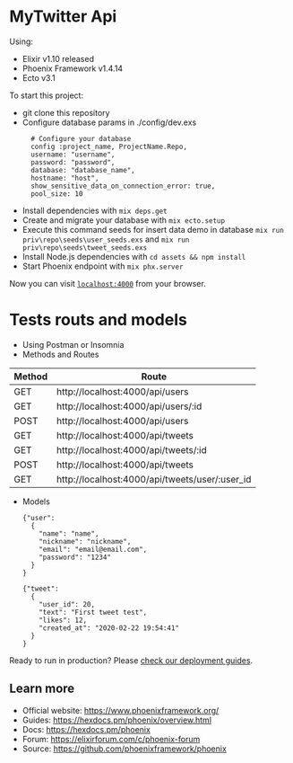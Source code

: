 # MyTwitter Api

Using:

  * Elixir v1.10 released
  * Phoenix Framework v1.4.14
  * Ecto v3.1

To start this project:

  * git clone this repository
  * Configure database params in ./config/dev.exs
    ```
      # Configure your database
      config :project_name, ProjectName.Repo,
      username: "username",
      password: "password",
      database: "database_name",
      hostname: "host",
      show_sensitive_data_on_connection_error: true,
      pool_size: 10
    ``` 
  * Install dependencies with `mix deps.get`
  * Create and migrate your database with `mix ecto.setup`
  * Execute this command seeds for insert data demo in database `mix run priv\repo\seeds\user_seeds.exs` and `mix run priv\repo\seeds\tweet_seeds.exs`
  * Install Node.js dependencies with `cd assets && npm install`
  * Start Phoenix endpoint with `mix phx.server`

Now you can visit [`localhost:4000`](http://localhost:4000) from your browser.

# Tests routs and models
  * Using Postman or Insomnia
  * Methods and Routes
  <table>
  <thead>
    <th>Method</th>
    <th>Route</th>
  </thead>
  <tbody>
    <tr>
      <td>GET</td>
    <td>http://localhost:4000/api/users</td>
    </tr>
    <tr>
      <td>GET</td>
      <td>http://localhost:4000/api/users/:id</td>
    </tr>
    <tr>
      <td>POST</td>
      <td>http://localhost:4000/api/users</td>
    </tr>
    <tr>
      <td>GET</td>
      <td>http://localhost:4000/api/tweets</td>
    </tr>
    <tr>
      <td>GET</td>
      <td>http://localhost:4000/api/tweets/:id</td>
    </tr>
    <tr>
      <td>POST</td>
      <td>http://localhost:4000/api/tweets</td>
    </tr>
    <tr>
      <td>GET</td>
      <td>http://localhost:4000/api/tweets/user/:user_id</td>
    </tr>
  </tbody>
</table>

* Models
  ```
  {"user":
    {
      "name": "name",
      "nickname": "nickname",
      "email": "email@email.com",
      "password": "1234"
    }
  }

  {"tweet": 
    {
      "user_id": 20, 
      "text": "First tweet test",
      "likes": 12,
      "created_at": "2020-02-22 19:54:41"
    }
  }
  
  ```

Ready to run in production? Please [check our deployment guides](https://hexdocs.pm/phoenix/deployment.html).

## Learn more

  * Official website: https://www.phoenixframework.org/
  * Guides: https://hexdocs.pm/phoenix/overview.html
  * Docs: https://hexdocs.pm/phoenix
  * Forum: https://elixirforum.com/c/phoenix-forum
  * Source: https://github.com/phoenixframework/phoenix
